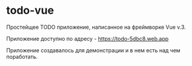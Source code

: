 # todo-vue

Простейщее TODO приложение, написанное на фреймворке Vue v.3.

Приложение доступно по адресу - https://todo-5dbc8.web.app

Приложение создавалось для демонстрации и в нем есть над чем поработать.
